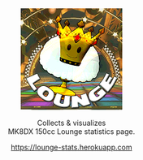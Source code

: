 <div align="center">

<img src="./logo.gif">

<div>
<p>
Collects & visualizes<br>
MK8DX 150cc Lounge statistics page.
</p>

https://lounge-stats.herokuapp.com
</div>


<br/>

</div>
